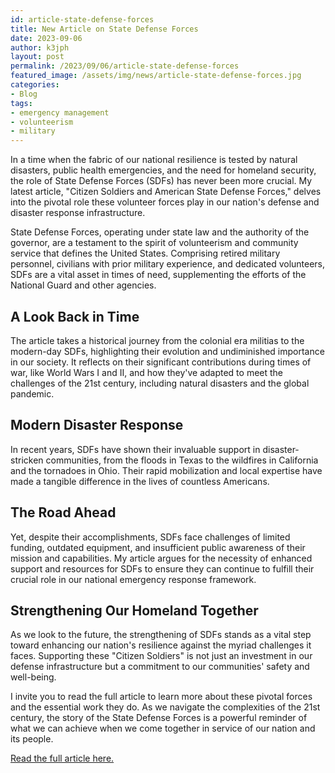 ```yaml
---
id: article-state-defense-forces
title: New Article on State Defense Forces 
date: 2023-09-06
author: k3jph
layout: post
permalink: /2023/09/06/article-state-defense-forces
featured_image: /assets/img/news/article-state-defense-forces.jpg
categories:
- Blog 
tags:
- emergency management
- volunteerism
- military
---
```



In a time when the fabric of our national resilience is tested by
natural disasters, public health emergencies, and the need for
homeland security, the role of State Defense Forces (SDFs) has never
been more crucial. My latest article, "Citizen Soldiers and American
State Defense Forces," delves into the pivotal role these volunteer
forces play in our nation's defense and disaster response infrastructure.

State Defense Forces, operating under state law and the authority
of the governor, are a testament to the spirit of volunteerism and
community service that defines the United States. Comprising retired
military personnel, civilians with prior military experience, and
dedicated volunteers, SDFs are a vital asset in times of need,
supplementing the efforts of the National Guard and other agencies.

## A Look Back in Time

The article takes a historical journey from the colonial era militias
to the modern-day SDFs, highlighting their evolution and undiminished
importance in our society. It reflects on their significant
contributions during times of war, like World Wars I and II, and
how they've adapted to meet the challenges of the 21st century,
including natural disasters and the global pandemic.

## Modern Disaster Response

In recent years, SDFs have shown their invaluable support in
disaster-stricken communities, from the floods in Texas to the
wildfires in California and the tornadoes in Ohio. Their rapid
mobilization and local expertise have made a tangible difference
in the lives of countless Americans.

## The Road Ahead

Yet, despite their accomplishments, SDFs face challenges of limited
funding, outdated equipment, and insufficient public awareness of
their mission and capabilities. My article argues for the necessity
of enhanced support and resources for SDFs to ensure they can
continue to fulfill their crucial role in our national emergency
response framework.

## Strengthening Our Homeland Together

As we look to the future, the strengthening of SDFs stands as a
vital step toward enhancing our nation's resilience against the
myriad challenges it faces. Supporting these "Citizen Soldiers" is
not just an investment in our defense infrastructure but a commitment
to our communities' safety and well-being.

I invite you to read the full article to learn more about these
pivotal forces and the essential work they do. As we navigate the
complexities of the 21st century, the story of the State Defense
Forces is a powerful reminder of what we can achieve when we come
together in service of our nation and its people.

[Read the full article here.](https://www.domesticpreparedness.com/articles/citizen-soldiers-and-american-state-defense-forces)
